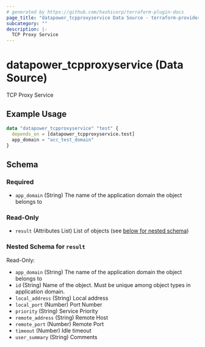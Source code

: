 ```yaml
---
# generated by https://github.com/hashicorp/terraform-plugin-docs
page_title: "datapower_tcpproxyservice Data Source - terraform-provider-datapower"
subcategory: ""
description: |-
  TCP Proxy Service
---
```


# datapower_tcpproxyservice (Data Source)

TCP Proxy Service

## Example Usage

```terraform
data "datapower_tcpproxyservice" "test" {
  depends_on = [datapower_tcpproxyservice.test]
  app_domain = "acc_test_domain"
}
```

<!-- schema generated by tfplugindocs -->
## Schema

### Required

- `app_domain` (String) The name of the application domain the object belongs to

### Read-Only

- `result` (Attributes List) List of objects (see [below for nested schema](#nestedatt--result))

<a id="nestedatt--result"></a>
### Nested Schema for `result`

Read-Only:

- `app_domain` (String) The name of the application domain the object belongs to
- `id` (String) Name of the object. Must be unique among object types in application domain.
- `local_address` (String) Local address
- `local_port` (Number) Port Number
- `priority` (String) Service Priority
- `remote_address` (String) Remote Host
- `remote_port` (Number) Remote Port
- `timeout` (Number) Idle timeout
- `user_summary` (String) Comments

